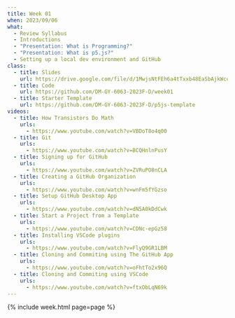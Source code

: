 ```yaml
---
title: Week 01
when: 2023/09/06
what:
  - Review Syllabus
  - Introductions
  - "Presentation: What is Programming?"
  - "Presentation: What is p5.js?"
  - Setting up a local dev environment and GitHub
class:
  - title: Slides
    url: https://drive.google.com/file/d/1MwjsNtFEh6a4tTxxb48EaSbAjkWcoZ76/
  - title: Code
    url: https://github.com/DM-GY-6063-2023F-D/week01
  - title: Starter Template
    url: https://github.com/DM-GY-6063-2023F-D/p5js-template
videos:
  - title: How Transistors Do Math
    urls:
      - https://www.youtube.com/watch?v=VBDoT8o4q00
  - title: Git
    urls:
      - https://www.youtube.com/watch?v=BCQHnlnPusY
  - title: Signing up for GitHub
    urls:
      - https://www.youtube.com/watch?v=ZVRuPO8nCLA
  - title: Creating a GitHub Organization
    urls:
      - https://www.youtube.com/watch?v=wnFm5fYGzso
  - title: Setup GitHub Desktop App
    urls:
      - https://www.youtube.com/watch?v=dN5A0kDdCwk
  - title: Start a Project from a Template
    urls:
      - https://www.youtube.com/watch?v=CDNc-epGz58
  - title: Installing VSCode plugins
    urls:
      - https://www.youtube.com/watch?v=FlyQ9GR1LBM
  - title: Cloning and Commiting using The GitHub App
    urls:
      - https://www.youtube.com/watch?v=oFhtTo2x96Q
  - title: Cloning and Commiting using VSCode
    urls:
      - https://www.youtube.com/watch?v=ftxObLqN69k
---
```

{% include week.html page=page %}
